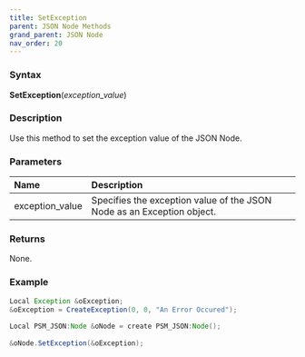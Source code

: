 ```yaml
---
title: SetException
parent: JSON Node Methods
grand_parent: JSON Node
nav_order: 20
---
```


### [](#header-3)Syntax

**SetException**(_exception_value_)

### [](#header-3)Description

Use this method to set the exception value of the JSON Node.

### [](#header-3)Parameters

| Name            | Description                                                                    |
|:----------------|:-------------------------------------------------------------------------------|
| exception_value | Specifies the exception value of the JSON Node as an Exception object.         |


### [](#header-3)Returns

None.

### [](#header-3)Example

```java
Local Exception &oException;
&oException = CreateException(0, 0, "An Error Occured");
   
Local PSM_JSON:Node &oNode = create PSM_JSON:Node();
   
&oNode.SetException(&oException);
```
